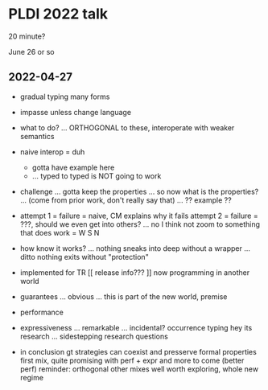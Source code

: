 PLDI 2022 talk
===

20 minute?

June 26 or so


2022-04-27
---

- gradual typing many forms

- impasse unless change language

- what to do?
  ... ORTHOGONAL to these, interoperate with weaker semantics

- naive interop = duh
  - gotta have example here
  - ... typed to typed is NOT going to work

- challenge ... gotta keep the properties ... so now what is the properties?
  ... (come from prior work, don't really say that)
  ... ?? example ??

- attempt 1 = failure = naive, CM explains why it fails
  attempt 2 = failure = ???, should we even get into others?
  ... no I think not
  zoom to something that does work = W S N

- how know it works?
  ... nothing sneaks into deep without a wrapper
  ... ditto nothing exits without "protection"

- implemented for TR
  [[ release info??? ]]
  now programming in another world

- guarantees ... obvious ... this is part of the new world, premise

- performance

- expressiveness ... remarkable ... incidental?
  occurrence typing hey its research ... sidestepping research questions

- in conclusion
  gt strategies can coexist and presserve formal properties
  first mix, quite promising with perf + expr and more to come (better perf)
   reminder: orthogonal
  other mixes well worth exploring, whole new regime


